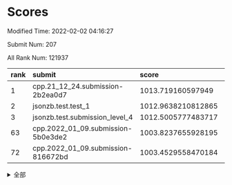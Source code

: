 # Scores

Modified Time: 2022-02-02 04:16:27

Submit Num: 207

All Rank Num: 121937

| rank |               submit               |       score        |       sigma        | pk_num |
| :--- | :--------------------------------- | :----------------- | :----------------- | :----- |
| 1    | cpp.21_12_24.submission-2b2ea0d7   | 1013.719160597949  | 0.8197511451812687 | 2354   |
| 2    | jsonzb.test.test_1                 | 1012.9638210812865 | 0.8271804419185546 | 2350   |
| 3    | jsonzb.test.submission_level_4     | 1012.5005777483717 | 0.8047233953692139 | 2357   |
| 63   | cpp.2022_01_09.submission-5b0e3de2 | 1003.8237655928195 | 0.7049859350085728 | 2355   |
| 72   | cpp.2022_01_09.submission-816672bd | 1003.4529558470184 | 0.7079470534182958 | 2357   |


<details>
<summary>全部</summary>

| rank |                 submit                 |       score        |       sigma        | pk_num |
| :--- | :------------------------------------- | :----------------- | :----------------- | :----- |
| 1    | cpp.21_12_24.submission-2b2ea0d7       | 1013.719160597949  | 0.8197511451812687 | 2354   |
| 2    | jsonzb.test.test_1                     | 1012.9638210812865 | 0.8271804419185546 | 2350   |
| 3    | jsonzb.test.submission_level_4         | 1012.5005777483717 | 0.8047233953692139 | 2357   |
| 4    | gobigger.level_3.submission_level_3_37 | 1011.0544548484462 | 0.774843936413356  | 2359   |
| 5    | gobigger.level_3.submission_level_3_25 | 1010.9635581561614 | 0.7741089661471786 | 2353   |
| 6    | gobigger.level_3.submission_level_3_44 | 1010.9603740037452 | 0.7651738596589971 | 2359   |
| 7    | gobigger.level_3.submission_level_3_17 | 1010.9078566631667 | 0.7739974236016751 | 2359   |
| 8    | gobigger.level_3.submission_level_3_36 | 1010.8021141575596 | 0.7700281774936011 | 2358   |
| 9    | gobigger.level_3.submission_level_3_24 | 1010.6932854480877 | 0.7678761667668149 | 2358   |
| 10   | gobigger.level_3.submission_level_3_11 | 1010.6924351229125 | 0.7744662693300866 | 2361   |
| 11   | gobigger.level_3.submission_level_3_23 | 1010.645282626976  | 0.7819453205978237 | 2357   |
| 12   | gobigger.level_3.submission_level_3_43 | 1010.6330548003546 | 0.7797081710599243 | 2359   |
| 13   | gobigger.level_3.submission_level_3_49 | 1010.6216259887404 | 0.7669827066031951 | 2357   |
| 14   | gobigger.level_3.submission_level_3_18 | 1010.5985107259721 | 0.7569291294167142 | 2356   |
| 15   | gobigger.level_3.submission_level_3_5  | 1010.562112403261  | 0.7724913180594616 | 2357   |
| 16   | gobigger.level_3.submission_level_3_40 | 1010.5546995209687 | 0.763141794649811  | 2358   |
| 17   | gobigger.level_3.submission_level_3_12 | 1010.5064769368919 | 0.7420936378304436 | 2354   |
| 18   | gobigger.level_3.submission_level_3_14 | 1010.5005604900914 | 0.7552522002625334 | 2355   |
| 19   | gobigger.level_3.submission_level_3_26 | 1010.4690121545747 | 0.7645640845620204 | 2360   |
| 20   | gobigger.level_3.submission_level_3_16 | 1010.3074534532619 | 0.7542387564484093 | 2359   |
| 21   | gobigger.level_3.submission_level_3_13 | 1010.3027769887767 | 0.7499247627178576 | 2357   |
| 22   | gobigger.level_3.submission_level_3_42 | 1010.1236462917562 | 0.7560650003117897 | 2359   |
| 23   | gobigger.level_3.submission_level_3_41 | 1010.0884472360881 | 0.7542851752971476 | 2360   |
| 24   | gobigger.level_3.submission_level_3_27 | 1009.8957417032764 | 0.7390061586704829 | 2355   |
| 25   | gobigger.level_3.submission_level_3_35 | 1009.8171864311917 | 0.7564343831098327 | 2360   |
| 26   | gobigger.level_3.submission_level_3_32 | 1009.7801611085732 | 0.748701956231666  | 2356   |
| 27   | gobigger.level_3.submission_level_3_20 | 1009.7536156548765 | 0.7571870655931603 | 2359   |
| 28   | gobigger.level_3.submission_level_3_15 | 1009.750085184077  | 0.7914536183781848 | 2356   |
| 29   | gobigger.level_3.submission_level_3_7  | 1009.7376013510468 | 0.7565592399871299 | 2354   |
| 30   | gobigger.level_3.submission_level_3_19 | 1009.7195498410135 | 0.7662449413082085 | 2352   |
| 31   | gobigger.level_3.submission_level_3_34 | 1009.6982598101674 | 0.7802553329018946 | 2354   |
| 32   | gobigger.level_3.submission_level_3_30 | 1009.6748123419047 | 0.7510790350009829 | 2359   |
| 33   | gobigger.level_3.submission_level_3_4  | 1009.6135541772247 | 0.7318103127377504 | 2364   |
| 34   | gobigger.level_3.submission_level_3_47 | 1009.575867846632  | 0.7633279257431007 | 2360   |
| 35   | gobigger.level_3.submission_level_3_31 | 1009.5473542808286 | 0.7411241170711178 | 2357   |
| 36   | gobigger.level_3.submission_level_3_1  | 1009.5421130344151 | 0.7511267280775321 | 2359   |
| 37   | gobigger.level_3.submission_level_3_0  | 1009.5296153183007 | 0.7439201815729226 | 2354   |
| 38   | gobigger.level_3.submission_level_3_9  | 1009.4673043322848 | 0.7582600609622334 | 2359   |
| 39   | gobigger.level_3.submission_level_3_10 | 1009.4629675674029 | 0.7379197627722304 | 2357   |
| 40   | gobigger.level_3.submission_level_3_22 | 1009.3939949091505 | 0.7433365575366062 | 2359   |
| 41   | gobigger.level_3.submission_level_3_21 | 1009.3388058569199 | 0.7419955087568697 | 2351   |
| 42   | gobigger.level_3.submission_level_3_28 | 1009.3372046687434 | 0.746444705752719  | 2356   |
| 43   | gobigger.level_3.submission_level_3_2  | 1009.2746245699304 | 0.7563885854970083 | 2353   |
| 44   | gobigger.level_3.submission_level_3_46 | 1009.2347706071994 | 0.7617538109340616 | 2353   |
| 45   | gobigger.level_3.submission_level_3_3  | 1009.1376784466148 | 0.7607302548421917 | 2362   |
| 46   | gobigger.level_3.submission_level_3_39 | 1009.1132133749395 | 0.7564730417251647 | 2358   |
| 47   | gobigger.level_3.submission_level_3_48 | 1009.085034142774  | 0.7567947351392312 | 2357   |
| 48   | gobigger.level_3.submission_level_3_38 | 1008.9395931317702 | 0.7522713690073125 | 2355   |
| 49   | gobigger.level_3.submission_level_3_45 | 1008.9315026584065 | 0.7652740379169655 | 2361   |
| 50   | gobigger.level_3.submission_level_3_33 | 1008.8787328712519 | 0.7444437959293508 | 2357   |
| 51   | gobigger.level_3.submission_level_3_8  | 1008.7852071653793 | 0.7464277639301585 | 2360   |
| 52   | gobigger.level_3.submission_level_3_29 | 1008.2822598552325 | 0.7249240727281762 | 2355   |
| 53   | gobigger.level_3.submission_level_3_6  | 1008.0712423342746 | 0.735862531150727  | 2358   |
| 54   | gobigger.level_1.submission_level_1_39 | 1004.860822780748  | 0.7158018133089746 | 2356   |
| 55   | gobigger.level_1.submission_level_1_21 | 1004.7455314616662 | 0.7195293596211724 | 2359   |
| 56   | gobigger.level_1.submission_level_1_16 | 1004.4475281041283 | 0.7133626623426711 | 2353   |
| 57   | gobigger.level_1.submission_level_1_36 | 1004.2719298018008 | 0.717600754778586  | 2355   |
| 58   | gobigger.level_1.submission_level_1_27 | 1004.2277393005826 | 0.7173369141119093 | 2358   |
| 59   | gobigger.level_1.submission_level_1_1  | 1004.1897088692896 | 0.723063664963122  | 2353   |
| 60   | gobigger.level_1.submission_level_1_12 | 1004.1291736071443 | 0.7189328456066493 | 2364   |
| 61   | gobigger.level_1.submission_level_1_30 | 1004.0238773909018 | 0.7207119750595646 | 2360   |
| 62   | gobigger.level_1.submission_level_1_38 | 1003.976127302387  | 0.7295619183380836 | 2356   |
| 63   | cpp.2022_01_09.submission-5b0e3de2     | 1003.8237655928195 | 0.7049859350085728 | 2355   |
| 64   | gobigger.level_1.submission_level_1_47 | 1003.8236795781161 | 0.7301817906429217 | 2353   |
| 65   | gobigger.level_1.submission_level_1_29 | 1003.8170988266529 | 0.7073074048437609 | 2354   |
| 66   | gobigger.level_1.submission_level_1_18 | 1003.7750420720429 | 0.721857316898522  | 2353   |
| 67   | gobigger.level_1.submission_level_1_24 | 1003.6902822756304 | 0.7254708955086638 | 2359   |
| 68   | gobigger.level_1.submission_level_1_35 | 1003.6500936787627 | 0.726446372215935  | 2351   |
| 69   | gobigger.level_1.submission_level_1_10 | 1003.5687616851861 | 0.7145552166560993 | 2351   |
| 70   | gobigger.level_1.submission_level_1_3  | 1003.5569289537251 | 0.720960428987513  | 2353   |
| 71   | gobigger.level_1.submission_level_1_49 | 1003.4621233262111 | 0.7089249051668914 | 2355   |
| 72   | cpp.2022_01_09.submission-816672bd     | 1003.4529558470184 | 0.7079470534182958 | 2357   |
| 73   | gobigger.level_1.submission_level_1_26 | 1003.4235674541712 | 0.718847135993763  | 2358   |
| 74   | gobigger.level_1.submission_level_1_13 | 1003.4068394326188 | 0.720705390886633  | 2355   |
| 75   | gobigger.level_1.submission_level_1_2  | 1003.4036355081191 | 0.7094704142456303 | 2356   |
| 76   | gobigger.level_1.submission_level_1_41 | 1003.3545020180857 | 0.7241447669442544 | 2358   |
| 77   | gobigger.level_1.submission_level_1_43 | 1003.3529921671399 | 0.6979924091639421 | 2361   |
| 78   | gobigger.level_1.submission_level_1_23 | 1003.3525314070324 | 0.7201383683195979 | 2354   |
| 79   | gobigger.level_1.submission_level_1_7  | 1003.346091317081  | 0.7129901883637221 | 2355   |
| 80   | gobigger.level_1.submission_level_1_5  | 1003.3370366239243 | 0.722678599413062  | 2351   |
| 81   | gobigger.level_1.submission_level_1_42 | 1003.2974684260361 | 0.7076738075635338 | 2359   |
| 82   | gobigger.level_1.submission_level_1_44 | 1003.2858871658384 | 0.7066672270961616 | 2358   |
| 83   | gobigger.level_1.submission_level_1_25 | 1003.2828677648645 | 0.7279904988422496 | 2356   |
| 84   | gobigger.level_1.submission_level_1_4  | 1003.2791841045688 | 0.7221972983425288 | 2360   |
| 85   | gobigger.level_1.submission_level_1_31 | 1003.2701861749697 | 0.7204952490093971 | 2359   |
| 86   | gobigger.level_1.submission_level_1_34 | 1003.2596752181612 | 0.7216950671883334 | 2354   |
| 87   | gobigger.level_1.submission_level_1_37 | 1003.2199961681355 | 0.7130713364144758 | 2356   |
| 88   | gobigger.level_1.submission_level_1_22 | 1003.2147171877856 | 0.7220289608907448 | 2359   |
| 89   | gobigger.level_1.submission_level_1_32 | 1003.1114201197071 | 0.7188312588513042 | 2354   |
| 90   | gobigger.level_1.submission_level_1_0  | 1003.038028869417  | 0.7138766851194229 | 2363   |
| 91   | gobigger.level_1.submission_level_1_40 | 1003.0272911827584 | 0.7160120671507072 | 2355   |
| 92   | gobigger.level_1.submission_level_1_46 | 1002.9260199006821 | 0.7120107061971174 | 2361   |
| 93   | gobigger.level_1.submission_level_1_6  | 1002.8901725257255 | 0.7195837829807162 | 2356   |
| 94   | gobigger.level_1.submission_level_1_19 | 1002.861899677338  | 0.7133875267409086 | 2357   |
| 95   | gobigger.level_1.submission_level_1_48 | 1002.7164048587945 | 0.7256006998985578 | 2356   |
| 96   | gobigger.level_1.submission_level_1_20 | 1002.6627752979302 | 0.7068106693596287 | 2356   |
| 97   | gobigger.level_1.submission_level_1_14 | 1002.5546841381313 | 0.7212658895823766 | 2357   |
| 98   | gobigger.level_1.submission_level_1_45 | 1002.4353628050044 | 0.7036065622311003 | 2359   |
| 99   | gobigger.level_1.submission_level_1_15 | 1002.4201305546785 | 0.7242965461048876 | 2354   |
| 100  | gobigger.level_1.submission_level_1_17 | 1002.411505623728  | 0.7190691776947318 | 2353   |
| 101  | gobigger.level_1.submission_level_1_9  | 1002.4002521732735 | 0.7181143377958065 | 2358   |
| 102  | gobigger.level_1.submission_level_1_11 | 1002.3254355580949 | 0.710436302228807  | 2355   |
| 103  | gobigger.level_1.submission_level_1_8  | 1002.2093133379077 | 0.705442754327751  | 2357   |
| 104  | gobigger.level_1.submission_level_1_33 | 1002.1640640319166 | 0.7174424825781011 | 2354   |
| 105  | gobigger.level_1.submission_level_1_28 | 1001.6582872445573 | 0.7210300514330059 | 2359   |
| 106  | gobigger.random.submission_random_32   | 997.9174425812517  | 0.6966239087202258 | 2355   |
| 107  | gobigger.random.submission_random_46   | 996.892237571116   | 0.7115908107748423 | 2354   |
| 108  | gobigger.random.submission_random_36   | 996.7532200641623  | 0.6999614912216614 | 2354   |
| 109  | gobigger.random.submission_random_24   | 996.7263634942854  | 0.7019068618887366 | 2353   |
| 110  | gobigger.random.submission_random_0    | 996.710748752902   | 0.7168012717098835 | 2353   |
| 111  | gobigger.random.submission_random_49   | 996.7089546280688  | 0.7206491871324014 | 2359   |
| 112  | gobigger.random.submission_random_28   | 996.5809697613332  | 0.6986977229939564 | 2356   |
| 113  | gobigger.random.submission_random_1    | 996.5539709053597  | 0.7079012458557752 | 2362   |
| 114  | gobigger.random.submission_random_42   | 996.55333264065    | 0.716791258096645  | 2355   |
| 115  | gobigger.random.submission_random_15   | 996.4723851649146  | 0.7276608582586743 | 2358   |
| 116  | gobigger.random.submission_random_22   | 996.447645727356   | 0.7274997111966804 | 2360   |
| 117  | gobigger.random.submission_random_26   | 996.4473607225758  | 0.715650667791923  | 2356   |
| 118  | gobigger.random.submission_random_7    | 996.4149110145082  | 0.7025502289722897 | 2360   |
| 119  | gobigger.random.submission_random_29   | 996.320761422328   | 0.6924734236968852 | 2349   |
| 120  | gobigger.random.submission_random_19   | 996.2593860074516  | 0.6993918218879824 | 2358   |
| 121  | gobigger.random.submission_random_4    | 996.2579794704359  | 0.7124502314665371 | 2354   |
| 122  | gobigger.random.submission_random_23   | 996.2489796772887  | 0.7016194437744581 | 2356   |
| 123  | gobigger.random.submission_random_48   | 996.1351934239444  | 0.724521620432125  | 2351   |
| 124  | gobigger.random.submission_random_40   | 996.1284652251621  | 0.7171491865218341 | 2353   |
| 125  | gobigger.random.submission_random_12   | 996.0852466859246  | 0.7064122579231314 | 2355   |
| 126  | gobigger.random.submission_random_20   | 996.008177034896   | 0.7016026251899241 | 2360   |
| 127  | gobigger.random.submission_random_10   | 995.9774055452048  | 0.7108314262307753 | 2359   |
| 128  | gobigger.random.submission_random_27   | 995.9439724554013  | 0.7113017442583938 | 2358   |
| 129  | gobigger.random.submission_random_43   | 995.8763331779028  | 0.7227828354985195 | 2351   |
| 130  | gobigger.random.submission_random_45   | 995.8693177189099  | 0.7178050177176222 | 2353   |
| 131  | gobigger.random.submission_random_31   | 995.7786914199525  | 0.7063021926117516 | 2353   |
| 132  | gobigger.random.submission_random_37   | 995.7493250203487  | 0.7057250050786932 | 2354   |
| 133  | gobigger.random.submission_random_47   | 995.7470209303114  | 0.7010501734148461 | 2357   |
| 134  | gobigger.random.submission_random_33   | 995.730082798583   | 0.7128187473719361 | 2354   |
| 135  | gobigger.random.submission_random_14   | 995.7156520423014  | 0.7059497934446448 | 2358   |
| 136  | gobigger.random.submission_random_34   | 995.7125073126234  | 0.7014195160771273 | 2353   |
| 137  | gobigger.random.submission_random_6    | 995.6498073325627  | 0.7138926412531504 | 2355   |
| 138  | gobigger.random.submission_random_13   | 995.6427231147104  | 0.7082699544729171 | 2356   |
| 139  | gobigger.random.submission_random_44   | 995.5875863474021  | 0.7078658887961671 | 2357   |
| 140  | gobigger.random.submission_random_8    | 995.4475839420375  | 0.7279133424119567 | 2358   |
| 141  | gobigger.random.submission_random_18   | 995.4459254671464  | 0.7083620250073135 | 2358   |
| 142  | gobigger.random.submission_random_41   | 995.3756865676503  | 0.7114485333054357 | 2359   |
| 143  | gobigger.random.submission_random_5    | 995.3212779522739  | 0.7037127368930874 | 2356   |
| 144  | gobigger.random.submission_random_11   | 995.2325579141389  | 0.7113237725553136 | 2350   |
| 145  | gobigger.random.submission_random_39   | 995.1411795923038  | 0.7052252669307413 | 2358   |
| 146  | gobigger.random.submission_random_17   | 995.1351388084992  | 0.7109864505606319 | 2360   |
| 147  | gobigger.random.submission_random_21   | 995.0568773948858  | 0.7115538742554646 | 2362   |
| 148  | gobigger.random.submission_random_9    | 995.0454001567745  | 0.7137912590324906 | 2350   |
| 149  | gobigger.random.submission_random_38   | 994.9436046575811  | 0.7238323860148753 | 2358   |
| 150  | gobigger.level_2.submission_level_2_36 | 994.8727737467558  | 0.7383099880952274 | 2356   |
| 151  | gobigger.random.submission_random_35   | 994.7969299483212  | 0.7126289699788655 | 2360   |
| 152  | gobigger.random.submission_random_3    | 994.6721249787337  | 0.7183966140888599 | 2358   |
| 153  | gobigger.level_2.submission_level_2_23 | 994.6337467279493  | 0.7140157015860397 | 2356   |
| 154  | gobigger.level_2.submission_level_2_49 | 994.5429836919271  | 0.7274775941646788 | 2354   |
| 155  | gobigger.random.submission_random_2    | 994.4657476211863  | 0.7265493612247764 | 2355   |
| 156  | gobigger.random.submission_random_25   | 994.315477450755   | 0.7107230682182326 | 2354   |
| 157  | gobigger.level_2.submission_level_2_42 | 994.265697894336   | 0.7201322331628591 | 2359   |
| 158  | gobigger.random.submission_random_30   | 994.2266547020679  | 0.7281017184056714 | 2357   |
| 159  | gobigger.random.submission_random_16   | 994.1243488121918  | 0.7224000147545182 | 2354   |
| 160  | gobigger.level_2.submission_level_2_39 | 993.5617090274825  | 0.741587764989633  | 2358   |
| 161  | gobigger.level_2.submission_level_2_6  | 993.438291188184   | 0.7310701090874427 | 2355   |
| 162  | gobigger.level_2.submission_level_2_8  | 993.3220108322422  | 0.7533559524543851 | 2356   |
| 163  | gobigger.level_2.submission_level_2_21 | 993.1960799239798  | 0.7530477870177935 | 2358   |
| 164  | gobigger.level_2.submission_level_2_27 | 993.058192241489   | 0.7366105806855601 | 2355   |
| 165  | gobigger.level_2.submission_level_2_15 | 992.8784123114912  | 0.7380527548789554 | 2353   |
| 166  | gobigger.level_2.submission_level_2_4  | 992.8186510233539  | 0.7306478312099866 | 2358   |
| 167  | gobigger.level_2.submission_level_2_46 | 992.7029617060608  | 0.7411156733693474 | 2357   |
| 168  | gobigger.level_2.submission_level_2_17 | 992.628590620497   | 0.7326408992626063 | 2356   |
| 169  | gobigger.level_2.submission_level_2_44 | 992.5890857941214  | 0.7322717903511833 | 2360   |
| 170  | gobigger.level_2.submission_level_2_41 | 992.5556094349237  | 0.7383777401872597 | 2357   |
| 171  | gobigger.level_2.submission_level_2_25 | 992.5253680839122  | 0.7542916570749599 | 2357   |
| 172  | gobigger.level_2.submission_level_2_34 | 992.4746463103752  | 0.760786972028842  | 2359   |
| 173  | gobigger.level_2.submission_level_2_31 | 992.4404758315806  | 0.7407999383158913 | 2360   |
| 174  | gobigger.level_2.submission_level_2_30 | 992.3113919176486  | 0.7391242947835398 | 2357   |
| 175  | gobigger.level_2.submission_level_2_43 | 992.2843556667632  | 0.7392974676965667 | 2352   |
| 176  | gobigger.level_2.submission_level_2_29 | 992.2717429985797  | 0.7375222143419242 | 2358   |
| 177  | gobigger.level_2.submission_level_2_40 | 992.2417108078447  | 0.7411646651198934 | 2356   |
| 178  | gobigger.level_2.submission_level_2_11 | 992.237677593227   | 0.7394326275834084 | 2352   |
| 179  | gobigger.level_2.submission_level_2_14 | 992.1735609915252  | 0.7388617148181941 | 2354   |
| 180  | gobigger.level_2.submission_level_2_35 | 992.1438386835074  | 0.7416915506291978 | 2359   |
| 181  | gobigger.level_2.submission_level_2_45 | 992.1393492193056  | 0.7300016805946814 | 2355   |
| 182  | gobigger.level_2.submission_level_2_1  | 992.092614171627   | 0.7309764264211147 | 2357   |
| 183  | gobigger.level_2.submission_level_2_33 | 992.0334179786623  | 0.7271260283449066 | 2354   |
| 184  | gobigger.level_2.submission_level_2_38 | 992.0098984048796  | 0.7573848552919912 | 2358   |
| 185  | gobigger.level_2.submission_level_2_37 | 991.9806626251735  | 0.7388165939308846 | 2354   |
| 186  | gobigger.level_2.submission_level_2_2  | 991.8570655100718  | 0.7500331699154815 | 2354   |
| 187  | gobigger.level_2.submission_level_2_48 | 991.846795102408   | 0.7628546515968072 | 2356   |
| 188  | gobigger.level_2.submission_level_2_5  | 991.7405490171776  | 0.7628629525911106 | 2357   |
| 189  | gobigger.level_2.submission_level_2_3  | 991.7269296045336  | 0.7445852114876802 | 2355   |
| 190  | gobigger.level_2.submission_level_2_26 | 991.639704223674   | 0.7527182036459892 | 2357   |
| 191  | gobigger.level_2.submission_level_2_28 | 991.5988986646242  | 0.7404438337699942 | 2355   |
| 192  | gobigger.level_2.submission_level_2_12 | 991.5491873948641  | 0.762573590902819  | 2349   |
| 193  | gobigger.level_2.submission_level_2_22 | 991.5292895383852  | 0.7633606409640445 | 2352   |
| 194  | gobigger.level_2.submission_level_2_16 | 991.5207900330805  | 0.7439861913043372 | 2358   |
| 195  | gobigger.level_2.submission_level_2_19 | 991.4649686885226  | 0.7475105794027637 | 2357   |
| 196  | gobigger.level_2.submission_level_2_0  | 991.464776187803   | 0.7587611289348724 | 2352   |
| 197  | gobigger.level_2.submission_level_2_20 | 991.2903772347664  | 0.7881241300646357 | 2354   |
| 198  | gobigger.level_2.submission_level_2_9  | 991.2777812808683  | 0.7529402974430207 | 2356   |
| 199  | gobigger.level_2.submission_level_2_24 | 990.9590719718665  | 0.7527091454112054 | 2356   |
| 200  | gobigger.level_2.submission_level_2_18 | 990.9059408233798  | 0.7551741298608639 | 2354   |
| 201  | gobigger.level_2.submission_level_2_10 | 990.8597584125285  | 0.7700159312564825 | 2355   |
| 202  | gobigger.level_2.submission_level_2_13 | 990.8046273974445  | 0.7398071924196505 | 2363   |
| 203  | gobigger.level_2.submission_level_2_7  | 990.4541964959684  | 0.7753447028605109 | 2347   |
| 204  | gobigger.level_2.submission_level_2_32 | 990.1824073956087  | 0.7692561788949952 | 2356   |
| 205  | gobigger.level_2.submission_level_2_47 | 989.799826187837   | 0.7814144229858829 | 2357   |
| 206  | gobigger.none.submission_none_1        | 977.8982859110953  | 1.2899090088383327 | 2354   |
| 207  | gobigger.none.submission_none_0        | 976.6279907047654  | 1.388306201690871  | 2357   |

</details>